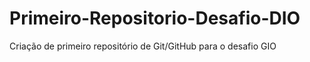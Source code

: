 # Primeiro-Repositorio-Desafio-DIO
Criação de primeiro repositório de Git/GitHub para o desafio GIO
